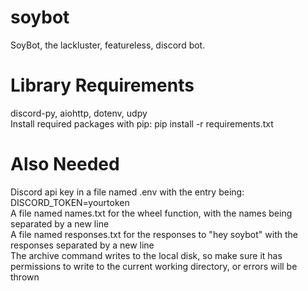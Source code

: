 # soybot
SoyBot, the lackluster, featureless, discord bot.
# Library Requirements
discord-py, aiohttp, dotenv, udpy<br>
Install required packages with pip:
	pip install -r requirements.txt
# Also Needed
Discord api key in a file named .env with the entry being: DISCORD\_TOKEN=yourtoken<br>
A file named names.txt for the wheel function, with the names being separated by a new line<br>
A file named responses.txt for the responses to "hey soybot" with the responses separated by a new line<br>
The archive command writes to the local disk, so make sure it has permissions to write to the current working directory, or errors will be thrown
